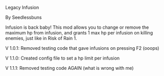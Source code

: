 Legacy Infusion

By Seedlessbuns

Infusion is back baby! This mod allows you to change or remove the maximum hp from infusion, and grants 1 max hp per infusion on killing enemies, just like in Risk of Rain 1.

V 1.0.1: Removed testing code that gave infusions on pressing F2 (ooops)

V 1.1.0: Created config file to set a hp limit per infusion

V 1.1.1: Removed testing code AGAIN (what is wrong with me)

